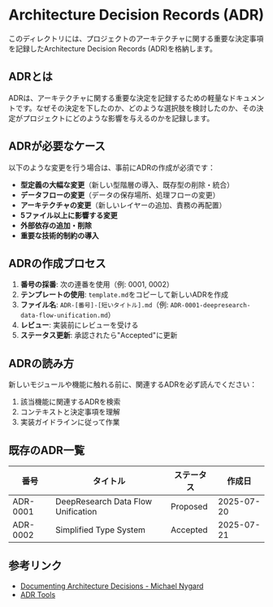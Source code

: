 # Architecture Decision Records (ADR)

このディレクトリには、プロジェクトのアーキテクチャに関する重要な決定事項を記録したArchitecture Decision Records (ADR)を格納します。

## ADRとは

ADRは、アーキテクチャに関する重要な決定を記録するための軽量なドキュメントです。なぜその決定を下したのか、どのような選択肢を検討したのか、その決定がプロジェクトにどのような影響を与えるのかを記録します。

## ADRが必要なケース

以下のような変更を行う場合は、事前にADRの作成が必須です：

- **型定義の大幅な変更**（新しい型階層の導入、既存型の削除・統合）
- **データフローの変更**（データの保存場所、処理フローの変更）
- **アーキテクチャの変更**（新しいレイヤーの追加、責務の再配置）
- **5ファイル以上に影響する変更**
- **外部依存の追加・削除**
- **重要な技術的制約の導入**

## ADRの作成プロセス

1. **番号の採番**: 次の連番を使用（例: 0001, 0002）
2. **テンプレートの使用**: `template.md`をコピーして新しいADRを作成
3. **ファイル名**: `ADR-[番号]-[短いタイトル].md`（例: `ADR-0001-deepresearch-data-flow-unification.md`）
4. **レビュー**: 実装前にレビューを受ける
5. **ステータス更新**: 承認されたら"Accepted"に更新

## ADRの読み方

新しいモジュールや機能に触れる前に、関連するADRを必ず読んでください：

1. 該当機能に関連するADRを検索
2. コンテキストと決定事項を理解
3. 実装ガイドラインに従って作業

## 既存のADR一覧

| 番号 | タイトル | ステータス | 作成日 |
|------|----------|------------|--------|
| ADR-0001 | DeepResearch Data Flow Unification | Proposed | 2025-07-20 |
| ADR-0002 | Simplified Type System | Accepted | 2025-07-21 |

## 参考リンク

- [Documenting Architecture Decisions - Michael Nygard](http://thinkrelevance.com/blog/2011/11/15/documenting-architecture-decisions)
- [ADR Tools](https://github.com/npryce/adr-tools)